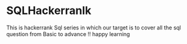 # SQLHackerranlk

This is hackerrank Sql series in which our target is to cover all the sql question from Basic to advance !!
happy learning
